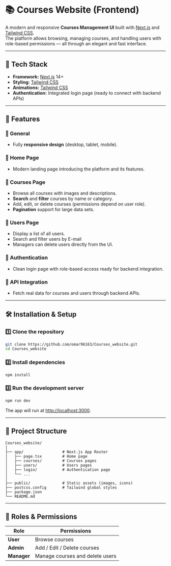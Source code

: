 # 📚 Courses Website (Frontend)

A modern and responsive **Courses Management UI** built with [Next.js](https://nextjs.org/) and [Tailwind CSS](https://tailwindcss.com/).  
The platform allows browsing, managing courses, and handling users with role-based permissions — all through an elegant and fast interface.

---

## 🚀 Tech Stack

- **Framework:** [Next.js](https://nextjs.org/) 14+
- **Styling:** [Tailwind CSS](https://tailwindcss.com/)
- **Animations:** [Tailwind CSS](https://tailwindcss.com/)
- **Authentication:** Integrated login page (ready to connect with backend APIs)

---

## 📌 Features

### 🔹 General

- Fully **responsive design** (desktop, tablet, mobile).

### 🔹 Home Page

- Modern landing page introducing the platform and its features.

### 🔹 Courses Page

- Browse all courses with images and descriptions.
- **Search** and **filter** courses by name or category.
- Add, edit, or delete courses (permissions depend on user role).
- **Pagination** support for large data sets.

### 🔹 Users Page

- Display a list of all users.
- Search and filter users by E-mail
- Managers can delete users directly from the UI.

### 🔹 Authentication

- Clean login page with role-based access ready for backend integration.

### 🔹 API Integration

- Fetch real data for courses and users through backend APIs.

---

## 🛠️ Installation & Setup

### 1️⃣ Clone the repository

```bash
git clone https://github.com/omar96163/Courses_website.git
cd Courses_website
```

### 2️⃣ Install dependencies

```bash
npm install
```

### 3️⃣ Run the development server

```bash
npm run dev
```

The app will run at [http://localhost:3000](http://localhost:3000).

---

## 📂 Project Structure

```
Courses_website/
│
├── app/                 # Next.js App Router
│   ├── page.tsx         # Home page
│   ├── courses/         # Courses pages
│   ├── users/           # Users pages
│   ├── login/           # Authentication page
│   └── ...
│
├── public/              # Static assets (images, icons)
├── postcss.config       # Tailwind global styles
├── package.json
└── README.md
```

---

## 🧩 Roles & Permissions

| Role        | Permissions                     |
| ----------- | ------------------------------- |
| **User**    | Browse courses                  |
| **Admin**   | Add / Edit / Delete courses     |
| **Manager** | Manage courses and delete users |
